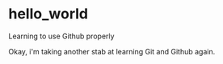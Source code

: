 # hello_world
Learning to use Github properly

Okay, i'm taking another stab at learning Git and Github again.
